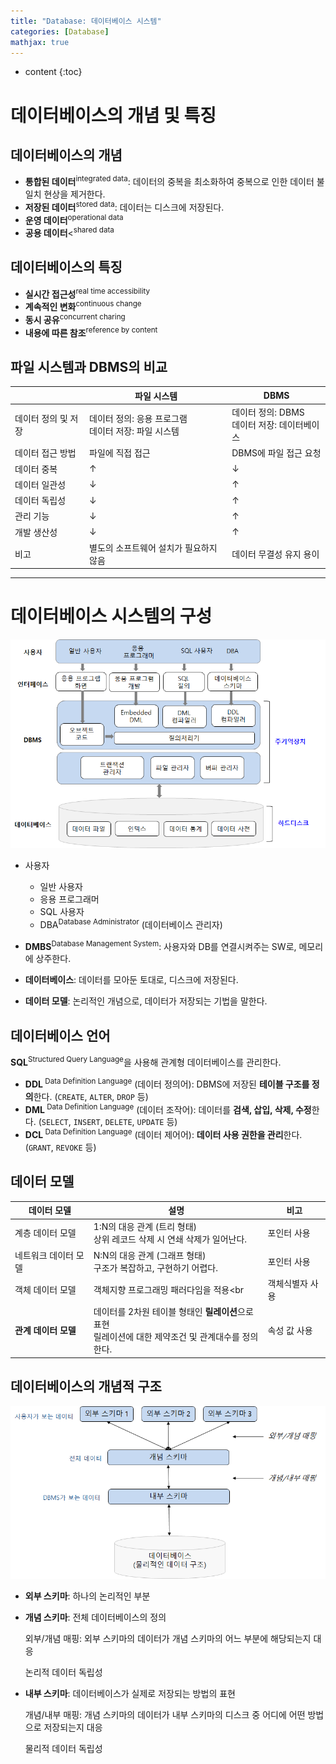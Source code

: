 ```yaml
---
title: "Database: 데이터베이스 시스템"
categories: [Database]
mathjax: true
---
```


* content
{:toc}
# 데이터베이스의 개념 및 특징

## 데이터베이스의 개념

-   **통합된 데이터**<sup>integrated data</sup>: 데이터의 중복을 최소화하여 중복으로 인한 데이터 불일치 현상을 제거한다.
-   **저장된 데이터**<sup>stored data</sup>: 데이터는 디스크에 저장된다.
-   **운영 데이터**<sup>operational data</sup>
-   **공용 데이터**<<sup>shared data</sup>

## 데이터베이스의 특징

-   **실시간 접근성**<sup>real time accessibility</sup>
-   **계속적인 변화**<sup>continuous change</sup>
-   **동시 공유**<sup>concurrent charing</sup>
-   **내용에 따른 참조**<sup>reference by content</sup>

## 파일 시스템과 DBMS의 비교

|                     | 파일 시스템                                            | DBMS                                            |
| ------------------- | ------------------------------------------------------ | ----------------------------------------------- |
| 데이터 정의 및 저장 | 데이터 정의: 응용 프로그램<br>데이터 저장: 파일 시스템 | 데이터 정의: DBMS<br/>데이터 저장: 데이터베이스 |
| 데이터 접근 방법    | 파일에 직접 접근                                       | DBMS에 파일 접근 요청                           |
| 데이터 중복         | ↑                                                      | ↓                                               |
| 데이터 일관성       | ↓                                                      | ↑                                               |
| 데이터 독립성       | ↓                                                      | ↑                                               |
| 관리 기능           | ↓                                                      | ↑                                               |
| 개발 생산성         | ↓                                                      | ↑                                               |
| 비고                | 별도의 소프트웨어 설치가 필요하지 않음                 | 데이터 무결성 유지 용이                         |

---

# 데이터베이스 시스템의 구성

![](https://github.com/B31l/B31l/blob/main/_posts/Database/20221017_01.png?raw=true)

-   사용자
    -   일반 사용자
    -   응용 프로그래머
    -   SQL 사용자
    -   DBA<sup>Database Administrator</sup> (데이터베이스 관리자)

-   **DMBS**<sup>Database Management System</sup>: 사용자와 DB를 연결시켜주는 SW로, 메모리에 상주한다.
-   **데이터베이스**: 데이터를 모아둔 토대로, 디스크에 저장된다.
-   **데이터 모델**: 논리적인 개념으로, 데이터가 저장되는 기법을 말한다.

## 데이터베이스 언어

**SQL**<sup>Structured Query Language</sup>을 사용해 관계형 데이터베이스를 관리한다.

-   **DDL**<sup> Data Definition Language</sup> (데이터 정의어): DBMS에 저장된 **테이블 구조를 정의**한다. (`CREATE`, `ALTER`, `DROP` 등)
-   **DML**<sup> Data Definition Language</sup> (데이터 조작어): 데이터를 **검색, 삽입, 삭제, 수정**한다. (`SELECT`, `INSERT`, `DELETE`, `UPDATE` 등)
-   **DCL**<sup> Data Definition Language</sup> (데이터 제어어): **데이터 사용 권한을 관리**한다. (`GRANT`, `REVOKE` 등)

## 데이터 모델

| 데이터 모델          | 설명                                                         | 비고            |
| -------------------- | ------------------------------------------------------------ | --------------- |
| 계층 데이터 모델     | 1:N의 대응 관계 (트리 형태)<br>상위 레코드 삭제 시 연쇄 삭제가 일어난다. | 포인터 사용     |
| 네트워크 데이터 모델 | N:N의 대응 관계 (그래프 형태)<br>구조가 복잡하고, 구현하기 어렵다. | 포인터 사용     |
| 객체 데이터 모델     | 객체지향 프로그래밍 패러다임을 적용<br                       | 객체식별자 사용 |
| **관계 데이터 모델** | 데이터를 2차원 테이블 형태인 **릴레이션**으로 표현<br>릴레이션에 대한 제약조건 및 관계대수를 정의한다. | 속성 값 사용    |

## 데이터베이스의 개념적 구조

![](https://github.com/B31l/B31l/blob/main/_posts/Database/20221017_02.png?raw=true)

-   **외부 스키마**: 하나의 논리적인 부분

-   **개념 스키마**: 전체 데이터베이스의 정의

    외부/개념 매핑: 외부 스키마의 데이터가 개념 스키마의 어느 부분에 해당되는지 대응

    논리적 데이터 독립성

-   **내부 스키마**: 데이터베이스가 실제로 저장되는 방법의 표현

    개념/내부 매핑: 개념 스키마의 데이터가 내부 스키마의 디스크 중 어디에 어떤 방법으로 저장되는지 대응

    물리적 데이터 독립성
